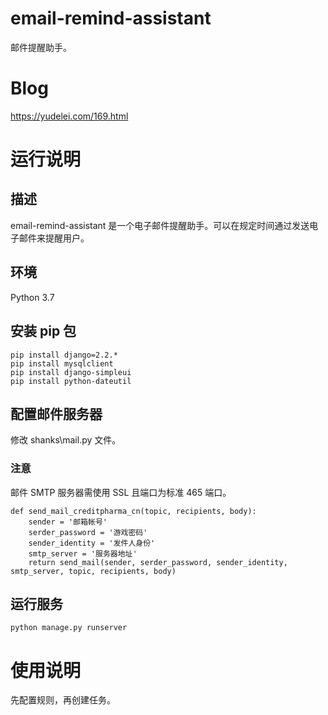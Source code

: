 # email-remind-assistant
邮件提醒助手。
# Blog
https://yudelei.com/169.html
# 运行说明
## 描述
email-remind-assistant 是一个电子邮件提醒助手。可以在规定时间通过发送电子邮件来提醒用户。
## 环境
Python 3.7
## 安装 pip 包
~~~
pip install django=2.2.*
pip install mysqlclient
pip install django-simpleui
pip install python-dateutil
~~~
## 配置邮件服务器
修改 shanks\mail.py 文件。
### 注意
邮件 SMTP 服务器需使用 SSL 且端口为标准 465 端口。
~~~
def send_mail_creditpharma_cn(topic, recipients, body):
    sender = '邮箱帐号'
    serder_password = '游戏密码'
    sender_identity = '发件人身份'
    smtp_server = '服务器地址'
    return send_mail(sender, serder_password, sender_identity, smtp_server, topic, recipients, body)
~~~
## 运行服务
~~~
python manage.py runserver
~~~
# 使用说明
先配置规则，再创建任务。
